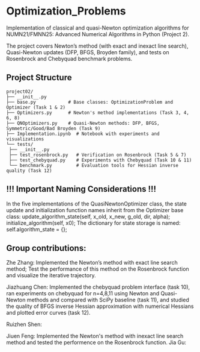 # Optimization_Problems

Implementation of classical and quasi-Newton optimization algorithms for NUMN21/FMNN25: Advanced Numerical Algorithms in Python (Project 2).

The project covers Newton’s method (with exact and inexact line search), Quasi-Newton updates (DFP, BFGS, Broyden family), and tests on Rosenbrock and Chebyquad benchmark problems.

## Project Structure

    project02/
    ├── __init__.py
    ├── base.py            # Base classes: OptimizationProblem and Optimizer (Task 1 & 2)
    ├── Optimizers.py      # Newton's method implementations (Task 3, 4, 6, 8)
    ├── QNOptimizers.py    # Quasi-Newton methods: DFP, BFGS, Symmetric/Good/Bad Broyden (Task 9)
    ├── Implementation.ipynb  # Notebook with experiments and visualizations
    └── tests/
     ├── __init__.py
     ├── test_rosenbrock.py   # Verification on Rosenbrock (Task 5 & 7)
     ├── test_chebyquad.py    # Experiments with Chebyquad (Task 10 & 11)
     └── benchmark.py         # Evaluation tools for Hessian inverse quality (Task 12)
## !!! Important Naming Considerations !!!
In the five implementations of the QuasiNewtonOptimizer class, the state update and initialization function names inherit from the Optimizer base class: update_algorithm_state(self, x_old, x_new, g_old, dir, alpha); initialize_algorithm(self, x0); The dictionary for state storage is named: self.algorithm_state = {};

## Group contributions:
Zhe Zhang: Implemented the Newton’s method with exact line search method; Test the performance of this method on the Rosenbrock function and visualize the iterative trajectory.

Jiazhuang Chen: Implemented the chebyquad problem interface (task 10), ran experiments on chebyquad for n=4,8,11 using Newton and Quasi-Newton methods and compared with SciPy baseline (task 11), and studied the quality of BFGS inverse Hessian approximation with numerical Hessians and plotted error curves (task 12).

Ruizhen Shen:

Jiuen Feng: Implemented the Newton's method with inexact line search method and tested the performence on the Rosenbrock function.
Jia Gu:
